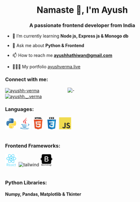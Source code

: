 <h1 align="center">Namaste 🙏, I'm Ayush</h1>
<h3 align="center">A passionate frontend developer from India</h3>


- 🌱 I’m currently learning **Node js, Express js & Monogo db**

- 💬 Ask me about **Python & Frontend**

- 📫 How to reach me **ayushhathiwan@gmail.com**

- 🧑🏻‍💻 My portfolio <a href="https://ayushverma.live" target="_blank">ayushverma.live</a>

<h3 align="left">Connect with me:</h3>

<img src="https://physicsgurukul.com/wp-content/uploads/2019/02/character-1.gif" alt="-" align="right" width="300">

<p align="left">
    <a href="https://linkedin.com/in/ayushh-verma" target="blank"><img align="center"
            src="https://raw.githubusercontent.com/rahuldkjain/github-profile-readme-generator/master/src/images/icons/Social/linked-in-alt.svg"
            alt="ayushh-verma" height="30" width="40" /></a>
    <a href="https://instagram.com/ayushh._.verma" target="blank"><img align="center"
            src="https://raw.githubusercontent.com/rahuldkjain/github-profile-readme-generator/master/src/images/icons/Social/instagram.svg"
            alt="ayushh._.verma" height="30" width="40" /></a>
</p>


<p align="left">

<h3 align="left">Languages:</h3>
<div>
<img src="https://raw.githubusercontent.com/devicons/devicon/master/icons/python/python-original.svg" alt="python" width="40" height="40" title="Python" />
<img src="https://raw.githubusercontent.com/devicons/devicon/master/icons/java/java-original.svg" alt="java" width="40" height="40" title="Java" />
<img src="https://raw.githubusercontent.com/devicons/devicon/master/icons/html5/html5-original-wordmark.svg" alt="html5" width="40" height="40" title="HTML" />
<img src="https://raw.githubusercontent.com/devicons/devicon/master/icons/css3/css3-original-wordmark.svg" alt="css3" width="40" height="40" title="CSS" />
<img src="https://raw.githubusercontent.com/devicons/devicon/master/icons/javascript/javascript-original.svg" alt="javascript" width="40" height="40" />
</div>
<br>
<h3 align="left">Frontend Frameworks:</h3>
<div>
<img src="https://raw.githubusercontent.com/devicons/devicon/master/icons/react/react-original-wordmark.svg" alt="react" width="40" height="40" title="React" />
<img src="https://www.vectorlogo.zone/logos/tailwindcss/tailwindcss-icon.svg" alt="tailwind" width="40" height="40" title="Tailwind" />
<img src="https://raw.githubusercontent.com/devicons/devicon/master/icons/bootstrap/bootstrap-plain-wordmark.svg"alt="bootstrap" width="40" height="40" title="Python" />
</div>
<br>
<h3 align="left">Python Libraries:</h3><h4>Numpy, Pandas, Matplotlib & Tkinter</h4>
</p>


